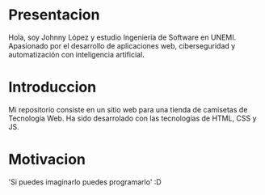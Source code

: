 # Presentacion
Hola, soy Johnny López y estudio Ingeniería de Software en UNEMI. Apasionado por el desarrollo de aplicaciones web, ciberseguridad y automatización con inteligencia artificial.

# Introduccion
Mi repositorio consiste en un sitio web para una tienda de camisetas de Tecnología Web. Ha sido desarrolado con las tecnologías de HTML, CSS y JS.

# Motivacion
'Si puedes imaginarlo puedes programarlo' :D
